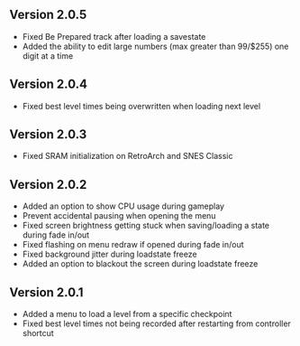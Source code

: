 
## Version 2.0.5
- Fixed Be Prepared track after loading a savestate
- Added the ability to edit large numbers (max greater than 99/$255) one digit at a time

## Version 2.0.4
- Fixed best level times being overwritten when loading next level

## Version 2.0.3
- Fixed SRAM initialization on RetroArch and SNES Classic

## Version 2.0.2
- Added an option to show CPU usage during gameplay
- Prevent accidental pausing when opening the menu
- Fixed screen brightness getting stuck when saving/loading a state during fade in/out
- Fixed flashing on menu redraw if opened during fade in/out
- Fixed background jitter during loadstate freeze
- Added an option to blackout the screen during loadstate freeze

## Version 2.0.1
- Added a menu to load a level from a specific checkpoint
- Fixed best level times not being recorded after restarting from controller shortcut


